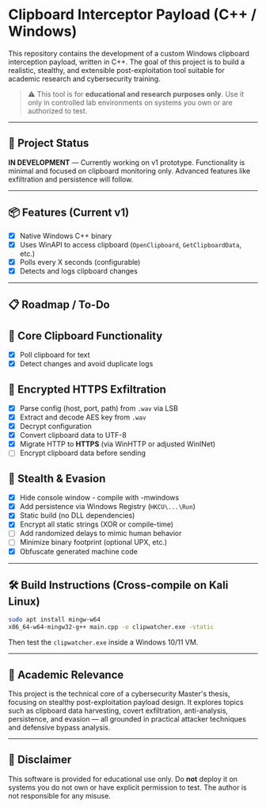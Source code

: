 # Clipboard Interceptor Payload (C++ / Windows)

This repository contains the development of a custom Windows clipboard interception payload, written in C++. The goal of this project is to build a realistic, stealthy, and extensible post-exploitation tool suitable for academic research and cybersecurity training.

> ⚠️ This tool is for **educational and research purposes only**. Use it only in controlled lab environments on systems you own or are authorized to test.

---

## 🚧 Project Status

**IN DEVELOPMENT** — Currently working on v1 prototype. Functionality is minimal and focused on clipboard monitoring only. Advanced features like exfiltration and persistence will follow.

---

## 📦 Features (Current v1)

- [x] Native Windows C++ binary
- [x] Uses WinAPI to access clipboard (`OpenClipboard`, `GetClipboardData`, etc.)
- [x] Polls every X seconds (configurable)
- [x] Detects and logs clipboard changes

---

## 📋 Roadmap / To-Do

## 🔹 Core Clipboard Functionality
- [x] Poll clipboard for text
- [x] Detect changes and avoid duplicate logs

## 🔹 Encrypted HTTPS Exfiltration
- [x] Parse config (host, port, path) from `.wav` via LSB
- [x] Extract and decode AES key from `.wav`
- [x] Decrypt configuration
- [x] Convert clipboard data to UTF-8
- [x] Migrate HTTP to **HTTPS** (via WinHTTP or adjusted WinINet)
- [ ] Encrypt clipboard data before sending

## 🔹 Stealth & Evasion
- [x] Hide console window - compile with -mwindows
- [x] Add persistence via Windows Registry (`HKCU\...\Run`)
- [x] Static build (no DLL dependencies)
- [x] Encrypt all static strings (XOR or compile-time)
- [ ] Add randomized delays to mimic human behavior
- [ ] Minimize binary footprint (optional UPX, etc.)
- [x] Obfuscate generated machine code

---

## 🛠 Build Instructions (Cross-compile on Kali Linux)

```bash
sudo apt install mingw-w64
x86_64-w64-mingw32-g++ main.cpp -o clipwatcher.exe -static
```

Then test the `clipwatcher.exe` inside a Windows 10/11 VM.

---

## 🔬 Academic Relevance

This project is the technical core of a cybersecurity Master's thesis, focusing on stealthy post-exploitation payload design. It explores topics such as clipboard data harvesting, covert exfiltration, anti-analysis, persistence, and evasion — all grounded in practical attacker techniques and defensive bypass analysis.

---

## 🧠 Disclaimer

This software is provided for educational use only. Do **not** deploy it on systems you do not own or have explicit permission to test. The author is not responsible for any misuse.
